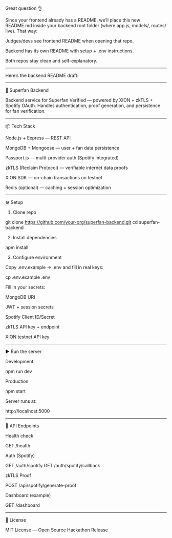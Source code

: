 Great question 👌

Since your frontend already has a README, we’ll place this new README.md inside your backend root folder (where app.js, models/, routes/ live). That way:

Judges/devs see frontend README when opening that repo.

Backend has its own README with setup + .env instructions.

Both repos stay clean and self-explanatory.



---

Here’s the backend README draft:


---

🚀 Superfan Backend

Backend service for Superfan Verified — powered by XION + zkTLS + Spotify OAuth.
Handles authentication, proof generation, and persistence for fan verification.


---

📦 Tech Stack

Node.js + Express — REST API

MongoDB + Mongoose — user + fan data persistence

Passport.js — multi-provider auth (Spotify integrated)

zkTLS (Reclaim Protocol) — verifiable internet data proofs

XION SDK — on-chain transactions on testnet

Redis (optional) — caching + session optimization



---

⚙️ Setup

1. Clone repo

git clone https://github.com/your-org/superfan-backend.git
cd superfan-backend

2. Install dependencies

npm install

3. Configure environment

Copy .env.example → .env and fill in real keys:

cp .env.example .env

Fill in your secrets:

MongoDB URI

JWT + session secrets

Spotify Client ID/Secret

zkTLS API key + endpoint

XION testnet API key



---

▶️ Run the server

Development

npm run dev

Production

npm start

Server runs at:

http://localhost:5000


---

🧪 API Endpoints

Health check

GET /health

Auth (Spotify)

GET /auth/spotify
GET /auth/spotify/callback

zkTLS Proof

POST /api/spotify/generate-proof

Dashboard (example)

GET /dashboard


---

📜 License

MIT License — Open Source Hackathon Release

